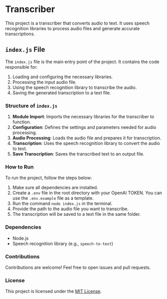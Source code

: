 # Transcriber

This project is a transcriber that converts audio to text. It uses speech recognition libraries to process audio files and generate accurate transcriptions.

## `index.js` File

The `index.js` file is the main entry point of the project. It contains the code responsible for:

1. Loading and configuring the necessary libraries.
2. Processing the input audio file.
3. Using the speech recognition library to transcribe the audio.
4. Saving the generated transcription to a text file.

### Structure of `index.js`

1. **Module Import**: Imports the necessary libraries for the transcriber to function.
2. **Configuration**: Defines the settings and parameters needed for audio processing.
3. **Audio Processing**: Loads the audio file and prepares it for transcription.
4. **Transcription**: Uses the speech recognition library to convert the audio to text.
5. **Save Transcription**: Saves the transcribed text to an output file.

### How to Run

To run the project, follow the steps below:

1. Make sure all dependencies are installed.
2. Create a `.env` file in the root directory with your OpenAI TOKEN. You can use the `.env.example` file as a template.
3. Run the command `node index.js` in the terminal.
4. Provide the path to the audio file you want to transcribe.
5. The transcription will be saved to a text file in the same folder.

### Dependencies

- Node.js
- Speech recognition library (e.g., `speech-to-text`)

### Contributions

Contributions are welcome! Feel free to open issues and pull requests.

### License

This project is licensed under the [MIT License](LICENSE).
